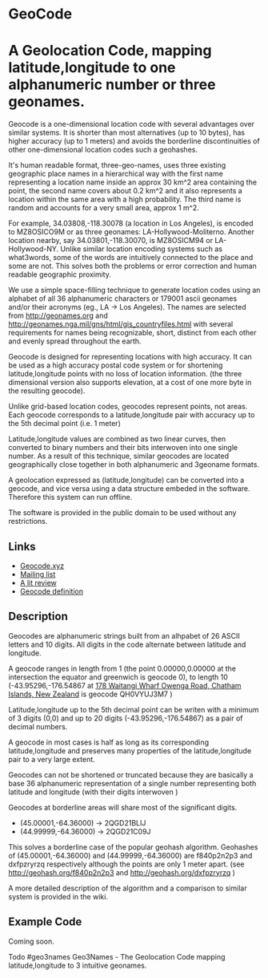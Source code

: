 # GeoCode
A Geolocation Code, mapping latitude,longitude to one alphanumeric number or three geonames.
==================

Geocode is a one-dimensional location code with several advantages over similar systems. It is shorter than most alternatives (up to 10 bytes), has higher accuracy (up to 1 meters) and avoids the borderline discontinuities of other one-dimensional location codes such a geohashes. 

It's human readable format, three-geo-names, uses three existing geographic place names in a hierarchical way with the first name representing a location name inside an approx 30 km^2 area containing the point, the second name covers about 0.2 km^2 and it also represents a location within the same area with a high probability. The third name is random and accounts for a very small area, approx 1 m^2.

For example,  34.03808,-118.30078 (a location in Los Angeles), is encoded to MZ8OSICO9M or as three geonames: LA-Hollywood-Moliterno. Another location nearby, say 34.03801,-118.30070, is MZ8OSICM94 or LA-Hollywood-NY. Unlike similar location encoding systems such as what3words, some of the words are intuitively connected to the place and some are not. This solves both the problems or error correction and human readable geographic proximity.

We use a simple space-filling technique to generate location codes using an alphabet of all 36 alphanumeric characters or 179001 ascii geonames and/or their acronyms (eg., LA -> Los Angeles). The names are selected from http://geonames.org and http://geonames.nga.mil/gns/html/gis_countryfiles.html with several requirements for names being recognizable, short, distinct from each other and evenly spread throughout the earth.

Geocode is designed for representing locations with high accuracy. It can be used as a high accuracy postal code system or for shortening latitude,longitude points with no loss of location information. (the three dimensional version also supports elevation, at a cost of one more byte in the resulting geocode).

Unlike grid-based location codes, geocodes represent points, not areas. Each geocode corresponds to a latitude,longitude pair with accuracy up to the 5th decimal point (i.e. 1 meter)

Latitude,longitude values are combined as two linear curves, then converted to binary numbers and their bits interwoven into one single number. As a result of this technique, similar geocodes are located geographically close together in both alphanumeric and 3geoname formats.

A geolocation expressed as (latitude,longitude) can be converted into a geocode, and vice versa using a data structure embeded in the software. Therefore this system can run offline.

The software is provided in the public domain to be used without any restrictions.


Links
-----
 * [Geocode.xyz](https://geocode.xyz/)
 * [Mailing list](https://groups.google.com/forum/#!forum/geocode)
 * [A lit review](https://github.com/eruci/geocode/wiki/Comparison-to-similar-systems)
 * [Geocode definition](https://github.com/eruci/geocode/wiki/Geocode)

Description
-----------
Geocodes are alphanumeric strings built from an alhpabet of 26 ASCII letters and 10 digits. All digits in the code alternate between latitude and longitude. 

A geocode ranges in length from 1 (the point 0.00000,0.00000 at the intersection the equator and greenwich is geocode 0), to length 10 (-43.95296,-176.54867 at [178 Waitangi Wharf Owenga Road, Chatham Islands, New Zealand](https://geocode.xyz/178%20Waitangi%20Wharf%20Owenga%20Road,%20Chatham%20Islands,%20Ch%20%20New%20Zealand) is geocode QH0VYUJ3M7 )

Latitude,longitude up to the 5th decimal point can be writen with a minimum of 3 digits (0,0) and up to 20 digits (-43.95296,-176.54867) as a pair of decimal numbers.

A geocode in most cases is half as long as its corresponding latitude,longitude and preserves many properties of the latitude,longitude pair to a very large extent. 

Geocodes can not be shortened or truncated because they are basically a base 36 alphanumeric representation of a single number representing both latitude and longitude (with their digits interwoven )

Geocodes at borderline areas will share most of the significant digits.
   * (45.00001,-64.36000) -> 2QGD21BLIJ
   * (44.99999,-64.36000) -> 2QGD21C09J
   
This solves a borderline case of the popular geohash algorithm. Geohashes of (45.00001,-64.36000) and (44.99999,-64.36000) are f840p2n2p3 and dxfpzryrzq respectively although the points are only 1 meter apart. (see http://geohash.org/f840p2n2p3  and http://geohash.org/dxfpzryrzq )
   
A more detailed description of the algorithm and a comparison to similar system is provided in the wiki.

Example Code
------------
Coming soon.


Todo
#geo3names
Geo3Names - The Geolocation Code mapping latitude,longitude to 3 intuitive geonames.
